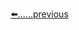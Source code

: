 [⬅️......previous](https://github.com/vrjbhvsr/linux_for_DevOps_Practice/edit/main/Week_2/Linux_File_system/Readme.md)
